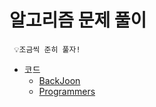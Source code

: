 # 알고리즘 문제 풀이
```
 💡조금씩 준히 풀자!
```
* 코드
    * [BackJoon](https://github.com/devsungmin/Algorithm/tree/master/BackJoon)
    * [Programmers](https://github.com/devsungmin/Algorithm/tree/master/Programmers)